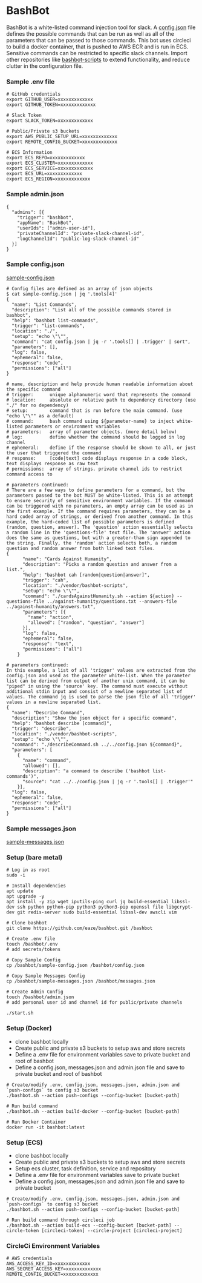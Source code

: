 # BashBot

BashBot is a white-listed command injection tool for slack. A [config.json](sample-config.json) file defines the possible commands that can be run as well as all of the parameters that can be passed to those commands. This bot uses circleci to build a docker container, that is pushed to AWS ECR and is run in ECS. Sensitive commands can be restricted to specific slack channels. Import other repositories like [bashbot-scripts](https://github.com/eaze/bashbot-scripts) to extend functionality, and reduce clutter in the configuration file.

### Sample .env file
```
# GitHub credentials
export GITHUB_USER=xxxxxxxxxxxxx
export GITHUB_TOKEN=xxxxxxxxxxxxx

# Slack Token
export SLACK_TOKEN=xxxxxxxxxxxxx

# Public/Private s3 buckets
export AWS_PUBLIC_SETUP_URL=xxxxxxxxxxxxx
export REMOTE_CONFIG_BUCKET=xxxxxxxxxxxxx

# ECS Information
export ECS_REPO=xxxxxxxxxxxxx
export ECS_CLUSTER=xxxxxxxxxxxxx
export ECS_SERVICE=xxxxxxxxxxxxx
export ECS_URL=xxxxxxxxxxxxx
export ECS_REGION=xxxxxxxxxxxxx
```

### Sample admin.json
```
{
  "admins": [{
    "trigger": "bashbot",
    "appName": "BashBot",
    "userIds": ["admin-user-id"],
    "privateChannelId": "private-slack-channel-id",
    "logChannelId": "public-log-slack-channel-id"
  }]
}
```

### Sample config.json
[sample-config.json](sample-config.json)
```
# Config files are defined as an array of json objects
$ cat sample-config.json | jq '.tools[4]'
{
  "name": "List Commands",
  "description": "List all of the possible commands stored in bashbot",
  "help": "bashbot list-commands",
  "trigger": "list-commands",
  "location": "./",
  "setup": "echo \"\"",
  "command": "cat config.json | jq -r '.tools[] | .trigger' | sort",
  "parameters": [],
  "log": false,
  "ephemeral": false,
  "response": "code",
  "permissions": ["all"]
}

# name, description and help provide human readable information about the specific command
# trigger:      unique alphanumeric word that represents the command
# location:     absolute or relative path to dependency directory (use "./" for no dependency)
# setup:        command that is run before the main command. (use "echo \"\"" as a default)
# command:      bash command using ${parameter-name} to inject white-listed parameters or environment variables
# parameters:   array of parameter objects. (more detail below)
# log:          define whether the command should be logged in log channel
# ephemeral:    define if the response should be shown to all, or just the user that triggered the command
# response:     [code|text] code displays response in a code block, text displays response as raw text
# permissions:  array of strings. private channel ids to restrict command access to

# parameters continued:
# There are a few ways to define parameters for a command, but the parameters passed to the bot MUST be white-listed. This is an attempt to ensure security of sensitive environment variables. If the command can be triggered with no parameters, an empty array can be used as in the first example. If the command requires parameters, they can be a hard coded array of strings, or derived from another command. In this example, the hard-coded list of possible parameters is defined (random, question, answer). The 'question' action essentially selects a random line in the 'questions-file' text file. The 'answer' action does the same as questions, but with a greater-than sign appended to the string. Finally, the 'random' action selects both, a random question and random answer from both linked text files.
{
      "name": "Cards Against Humanity",
      "description": "Picks a random question and answer from a list.",
      "help": "bashbot cah [random|question|answer]",
      "trigger": "cah",
      "location": "./vendor/bashbot-scripts",
      "setup": "echo \"\"",
      "command": "./cardsAgainstHumanity.sh --action ${action} --questions-file ../against-humanity/questions.txt --answers-file ../against-humanity/answers.txt",
      "parameters": [{
        "name": "action",
        "allowed": ["random", "question", "answer"]
      }],
      "log": false,
      "ephemeral": false,
      "response": "text",
      "permissions": ["all"]
    }

# parameters continued:
In this example, a list of all 'trigger' values are extracted from the config.json and used as the parameter white-list. When the parameter list can be derived from output of another unix command, it can be "piped" in using the 'source' key. The command must execute without additional stdin input and consist of a newline separated list of values. The command jq is used to parse the json file of all 'trigger' values in a newline separated list. 
{
  "name": "Describe Command",
  "description": "Show the json object for a specific command",
  "help": "bashbot describe [command]",
  "trigger": "describe",
  "location": "./vendor/bashbot-scripts",
  "setup": "echo \"\"",
  "command": "./describeCommand.sh ../../config.json ${command}",
  "parameters": [
    {
      "name": "command",
      "allowed": [],
      "description": "a command to describe ('bashbot list-commands')",
      "source": "cat ../../config.json | jq -r '.tools[] | .trigger'"
    }],
  "log": false,
  "ephemeral": false,
  "response": "code",
  "permissions": ["all"]
}
```

### Sample messages.json
[sample-messages.json](sample-messages.json)

### Setup (bare metal)

```
# Log in as root
sudo -i

# Install dependencies
apt update
apt upgrade -y
apt install -y zip wget iputils-ping curl jq build-essential libssl-dev ssh python python-pip python3 python3-pip openssl file libgcrypt-dev git redis-server sudo build-essential libssl-dev awscli vim

# Clone bashbot
git clone https://github.com/eaze/bashbot.git /bashbot

# Create .env file
touch /bashbot/.env
# add secrets/tokens

# Copy Sample Config
cp /bashbot/sample-config.json /bashbot/config.json

# Copy Sample Messages Config
cp /bashbot/sample-messages.json /bashbot/messages.json

# Create Admin Config
touch /bashbot/admin.json
# add personal user id and channel id for public/private channels

./start.sh
```
### Setup (Docker)

  - clone bashbot locally
  - Create public and private s3 buckets to setup aws and store secrets
  - Define a .env file for environment variables save to private bucket and root of bashbot
  - Define a config.json, messages.json and admin.json file and save to private bucket and root of bashbot

```
# Create/modify .env, config.json, messages.json, admin.json and `push-configs` to config s3 bucket
./bashbot.sh --action push-configs --config-bucket [bucket-path] 

# Run build command
./bashbot.sh --action build-docker --config-bucket [bucket-path]

# Run Docker Container
docker run -it bashbot:latest
```

### Setup (ECS)

  - clone bashbot locally
  - Create public and private s3 buckets to setup aws and store secrets
  - Setup ecs cluster, task definition, service and repository
  - Define a .env file for environment variables save to private bucket
  - Define a config.json, messages.json and admin.json file and save to private bucket

```
# Create/modify .env, config.json, messages.json, admin.json and `push-configs` to config s3 bucket
./bashbot.sh --action push-configs --config-bucket [bucket-path] 

# Run build command through circleci job
./bashbot.sh --action build-ecs --config-bucket [bucket-path] --circle-token [circleci-token] --circle-project [circleci-project]
```

### CircleCi Environment Variables
```
# AWS credentials
AWS_ACCESS_KEY_ID=xxxxxxxxxxxxx
AWS_SECRET_ACCESS_KEY=xxxxxxxxxxxxx
REMOTE_CONFIG_BUCKET=xxxxxxxxxxxxx
```
